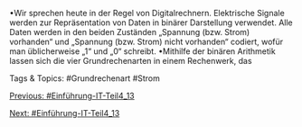 •Wir sprechen heute in der Regel von Digitalrechnern. Elektrische Signale werden zur 
Repräsentation von Daten in binärer Darstellung verwendet. Alle Daten werden in den beiden 
Zuständen „Spannung (bzw. Strom) vorhanden“ und „Spannung (bzw. Strom) nicht vorhanden“ 
codiert, wofür man üblicherweise „1“ und „0“ schreibt. 
•Mithilfe der binären Arithmetik lassen sich die vier Grundrechenarten in einem Rechenwerk, das 

   Tags & Topics:
   #Grundrechenart
   #Strom

[Previous: #Einführung-IT-Teil4_13](Einführung-IT-Teil4_13.md)

[Next: #Einführung-IT-Teil4_13](Einführung-IT-Teil4_13.md)